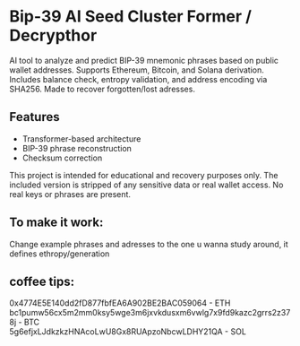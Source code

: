 # Bip-39 AI Seed Cluster Former / Decrypthor

AI tool to analyze and predict BIP-39 mnemonic phrases based on public wallet addresses. 
Supports Ethereum, Bitcoin, and Solana derivation. Includes balance check, entropy validation, and address encoding via SHA256.
Made to recover forgotten/lost adresses.

## Features
- Transformer-based architecture
- BIP-39 phrase reconstruction
- Checksum correction

This project is intended for educational and recovery purposes only. 
The included version is stripped of any sensitive data or real wallet access. 
No real keys or phrases are present.

## To make it work:
Change example phrases and adresses to the one u wanna study around, it defines ethropy/generation

## coffee tips: 

0x4774E5E140dd2fD877fbfEA6A902BE2BAC059064 - ETH <br>
bc1pumw56cx5m2mm0ksy5wge3m6jxvkdusxm6vwlg7x9fd9kazc2grrs2z378j - BTC <br>
5g6efjxLJdkzkzHNAcoLwU8Gx8RUApzoNbcwLDHY21QA - SOL
